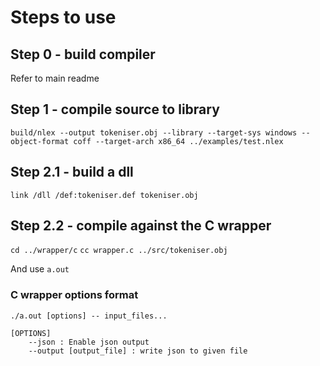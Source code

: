 # Steps to use

## Step 0 - build compiler

Refer to main readme

## Step 1 - compile source to library

`build/nlex --output tokeniser.obj --library --target-sys windows --object-format coff --target-arch x86_64 ../examples/test.nlex`

## Step 2.1 - build a dll

`link /dll /def:tokeniser.def tokeniser.obj`

## Step 2.2 - compile against the C wrapper

`cd ../wrapper/c`
`cc wrapper.c ../src/tokeniser.obj`

And use `a.out`


### C wrapper options format

```
./a.out [options] -- input_files...

[OPTIONS]
    --json : Enable json output
    --output [output_file] : write json to given file
```
